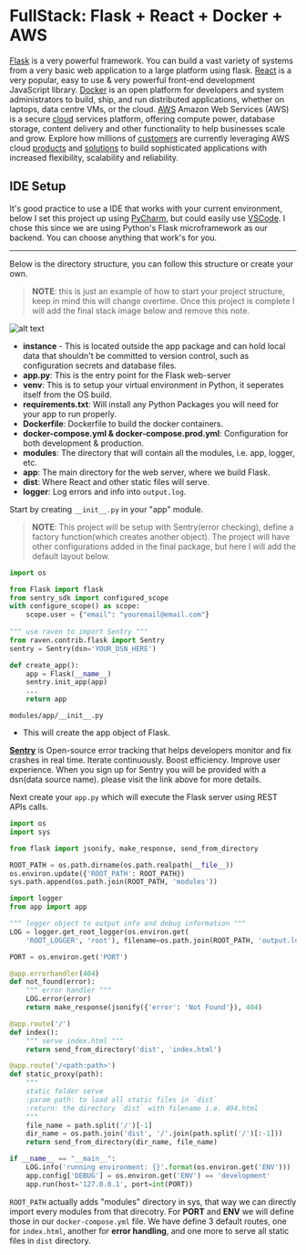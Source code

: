 # FullStack: Flask + React + Docker + AWS
[Flask](http://flask.pocoo.org/) is a very powerful framework. You can build a vast variety of systems from a very basic web application to a large platform using flask. [React](https://reactjs.org) is a very popular, easy to use & very powerful front-end development JavaScript library. [Docker](https://www.docker.com/) is an open platform for developers and system administrators to build, ship, and run distributed applications, whether on laptops, data centre VMs, or the cloud. [AWS](https://aws.amazon.com/) Amazon Web Services (AWS) is a secure [cloud](https://aws.amazon.com/what-is-cloud-computing/) services platform, offering compute power, database storage, content delivery and other functionality to help businesses scale and grow. Explore how millions of [customers](https://aws.amazon.com/solutions/case-studies/) are currently leveraging AWS cloud [products](https://aws.amazon.com/products/) and [solutions](https://aws.amazon.com/solutions/) to build sophisticated applications with increased flexibility, scalability and reliability.

## IDE Setup

It's good practice to use a IDE that works with your current environment, below I set this project up using [PyCharm](https://www.jetbrains.com/pycharm/), but could easily use [VSCode](https://code.visualstudio.com/).  I chose this since we are using Python's Flask microframework as our backend.  You can choose anything that work's for you.

---

Below is the directory structure, you can follow this structure or create your own.

> **NOTE**: this is just an example of how to start your project structure, keep in mind this will change overtime.  Once this project is complete I will add the final stack image below and remove this note.

![alt text](https://i.imgur.com/Zr3ufcq.png)

- **instance** - This is located outside the app package and can hold local
    data that shouldn't be committed to version control, such as configuration secrets
    and database files.
- **app.py**: This is the entry point for the Flask web-server
- **venv**: This is to setup your virtual environment in Python, it seperates itself from the OS build.
- **requirements.txt**: Will install any Python Packages you will need for your app to run properly.
- **Dockerfile**: Dockerfile to build the docker containers.
- **docker-compose.yml & docker-compose.prod.yml**: Configuration for both development & production.
- **modules**: The directory that will contain all the modules, i.e. app, logger, etc.
- **app**: The main directory for the web server, where we build Flask.
- **dist**: Where React and other static files will serve.
- **logger**: Log errors and info into `output.log`.


Start by creating `__init__.py` in your "app" module.
> **NOTE**: This project will be setup with Sentry(error checking), define a factory function(which creates another object).  The project will have other configurations added in the final package, but here I will add the default layout below. 
```python
import os

from Flask import flask
from sentry_sdk import configured_scope
with configure_scope() as scope:
    scope.user = {"email": "youremail@email.com"}
    
""" use raven to import Sentry """
from raven.contrib.flask import Sentry
sentry = Sentry(dsn='YOUR_DSN_HERE')

def create_app():
    app = Flask(__name__)
    sentry.init_app(app)
    ...
    return app
```
`modules/app/__init__.py`

- This will create the app object of Flask.

**[Sentry](https://sentry.io/welcome/)** is Open-source error tracking that helps developers monitor and fix crashes in real time. Iterate continuously. Boost efficiency. Improve user experience.  When you sign up for Sentry you will be provided with a dsn(data source name).  please visit the link above for more details.

Next create your `app.py` which will execute the Flask server using REST APIs calls.

```python
import os
import sys

from flask import jsonify, make_response, send_from_directory

ROOT_PATH = os.path.dirname(os.path.realpath(__file__))
os.environ.update({'ROOT_PATH': ROOT_PATH})
sys.path.append(os.path.join(ROOT_PATH, 'modules'))

import logger
from app import app

""" logger object to output info and debug information """
LOG = logger.get_root_logger(os.environ.get(
    'ROOT_LOGGER', 'root'), filename=os.path.join(ROOT_PATH, 'output.log'))

PORT = os.environ.get('PORT')

@app.errorhandler(404)
def not_found(error):
    """ error handler """
    LOG.error(error)
    return make_response(jsonify({'error': 'Not Found'}), 404)

@app.route('/')
def index():
    """ serve index.html """
    return send_from_directory('dist', 'index.html')

@app.route('/<path:path>')
def static_proxy(path):
    """
    static folder serve
    :param path: to load all static files in `dist`
    :return: the directory `dist` with filename i.e. 404.html
    """
    file_name = path.split('/')[-1]
    dir_name = os.path.join('dist', '/'.join(path.split('/')[:-1]))
    return send_from_directory(dir_name, file_name)

if __name__ == "__main__":
    LOG.info('running environment: {}'.format(os.environ.get('ENV')))
    app.config['DEBUG'] = os.environ.get('ENV') == 'development'
    app.run(host='127.0.0.1', port=int(PORT))
```    

`ROOT_PATH` actually adds "modules" directory in sys, that way we can directly import every modules from that direcotry.  For **PORT** and **ENV** we will define those in our `docker-compose.yml` file. We have define 3 default routes, one for `index.html`, another for **error handling**, and one more to serve all static files in `dist` directory.

